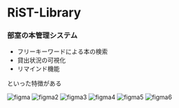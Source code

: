 # RiST-Library

### 部室の本管理システム
* フリーキーワードによる本の検索
* 貸出状況の可視化
* リマインド機能  
 
といった特徴がある

![figma](https://user-images.githubusercontent.com/107108928/182032644-496935b9-64d5-4d4f-b8c3-a1dbe20b930c.png)
![figma2](https://user-images.githubusercontent.com/107108928/182032669-7847ede7-e51f-4603-961f-51cde32e3b30.png)
![figma3](https://user-images.githubusercontent.com/107108928/182032673-b36a1358-349b-446e-bf88-529e0ea10999.png)
![figma4](https://user-images.githubusercontent.com/107108928/182032687-6cf63deb-0177-4afb-9651-59ea510f6a47.png)
![figma5](https://user-images.githubusercontent.com/107108928/182032680-4ef4298c-a45b-4f2b-8b5f-3bd315e592b6.png)
![figma6](https://user-images.githubusercontent.com/107108928/182032683-e0efdf86-2ad8-4adb-a9d9-13ff9e1c0f3a.png)
